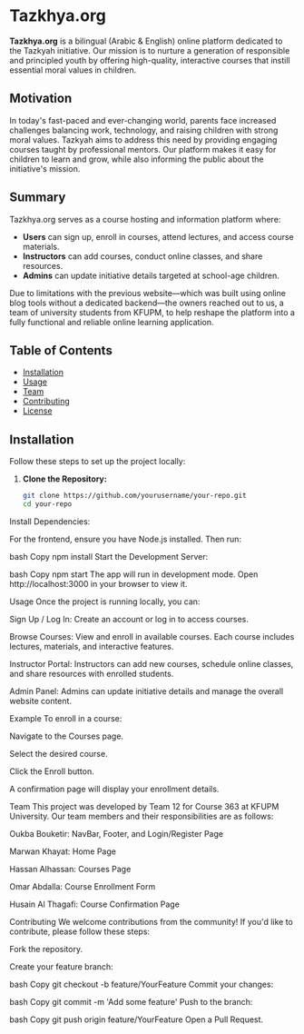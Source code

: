 # Tazkhya.org

**Tazkhya.org** is a bilingual (Arabic & English) online platform dedicated to the Tazkyah initiative. Our mission is to nurture a generation of responsible and principled youth by offering high-quality, interactive courses that instill essential moral values in children.

## Motivation

In today's fast-paced and ever-changing world, parents face increased challenges balancing work, technology, and raising children with strong moral values. Tazkyah aims to address this need by providing engaging courses taught by professional mentors. Our platform makes it easy for children to learn and grow, while also informing the public about the initiative's mission.

## Summary

Tazkhya.org serves as a course hosting and information platform where:
- **Users** can sign up, enroll in courses, attend lectures, and access course materials.
- **Instructors** can add courses, conduct online classes, and share resources.
- **Admins** can update initiative details targeted at school-age children.

Due to limitations with the previous website—which was built using online blog tools without a dedicated backend—the owners reached out to us, a team of university students from KFUPM, to help reshape the platform into a fully functional and reliable online learning application.

## Table of Contents

- [Installation](#installation)
- [Usage](#usage)
- [Team](#team)
- [Contributing](#contributing)
- [License](#license)

## Installation

Follow these steps to set up the project locally:

1. **Clone the Repository:**
   ```bash
   git clone https://github.com/yourusername/your-repo.git
   cd your-repo
Install Dependencies:

For the frontend, ensure you have Node.js installed. Then run:

bash
Copy
npm install
Start the Development Server:

bash
Copy
npm start
The app will run in development mode. Open http://localhost:3000 in your browser to view it.

Usage
Once the project is running locally, you can:

Sign Up / Log In:
Create an account or log in to access courses.

Browse Courses:
View and enroll in available courses. Each course includes lectures, materials, and interactive features.

Instructor Portal:
Instructors can add new courses, schedule online classes, and share resources with enrolled students.

Admin Panel:
Admins can update initiative details and manage the overall website content.

Example
To enroll in a course:

Navigate to the Courses page.

Select the desired course.

Click the Enroll button.

A confirmation page will display your enrollment details.

Team
This project was developed by Team 12 for Course 363 at KFUPM University. Our team members and their responsibilities are as follows:

Oukba Bouketir:
NavBar, Footer, and Login/Register Page

Marwan Khayat:
Home Page

Hassan Alhassan:
Courses Page

Omar Abdalla:
Course Enrollment Form

Husain Al Thagafi:
Course Confirmation Page

Contributing
We welcome contributions from the community! If you'd like to contribute, please follow these steps:

Fork the repository.

Create your feature branch:

bash
Copy
git checkout -b feature/YourFeature
Commit your changes:

bash
Copy
git commit -m 'Add some feature'
Push to the branch:

bash
Copy
git push origin feature/YourFeature
Open a Pull Request.
